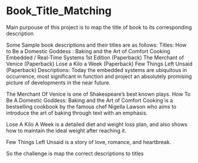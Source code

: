 # Book_Title_Matching
Main purpouse of this project is to map the title of book to its corresponding description

Some Sample book descriptions and their titles are as follows:
Titles:
How to Be a Domestic Goddess : Baking and the Art of Comfort Cooking
Embedded / Real-Time Systems 1st Edition (Paperback)
The Merchant of Venice (Paperback)
Lose a Kilo a Week (Paperback)
Few Things Left Unsaid (Paperback)
Descriptions:
Today the embedded systems are ubiquitous in occurrence, most significant in function and project an absolutely promising picture of developments in the near future.

The Merchant Of Venice is one of Shakespeare’s best known plays.
How To Be A Domestic Goddess: Baking and the Art of Comfort Cooking is a bestselling cookbook by the famous chef Nigella Lawson who aims to introduce the art of baking through text with an emphasis.

Lose A Kilo A Week is a detailed diet and weight loss plan, and also shows how to maintain the ideal weight after reaching it.

Few Things Left Unsaid is a story of love, romance, and heartbreak.

So the challenge is map the correct descriptions to titles




